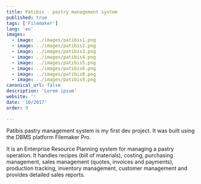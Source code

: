 ```yaml
---
title: Patibis - pastry management system
published: true
tags: ['Filemaker']
lang: 'en'
images:
  - image: ../images/patibis1.png
  - image: ../images/patibis2.png
  - image: ../images/patibis3.png
  - image: ../images/patibis4.png
  - image: ../images/patibis5.png
  - image: ../images/patibis6.png
  - image: ../images/patibis8.png
  - image: ../images/patibis9.png
canonical_url: false
description: 'Lorem ipsum'
website: ''
date: '10/2017'
order: 9

---
```


Patibis pastry management system is my first dev project. It was built using the DBMS platform Filemaker Pro.


It is an Enterprise Resource Planning system for managing a pastry operation. It handles recipes (bill of materials), costing, purchasing management, sales management (quotes, invoices and payments), production tracking, inventory management, customer management and provides detailed sales reports.


